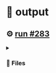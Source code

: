 # 📝  output 

## ⚙️ [run #283](https://github.com/jwenerd/ytm-dl/actions/runs/7760065496)

<details>

<summary>

### 📁 Files

</summary>

|                                                                       |lines|size|bytes |
|-----------------------------------------------------------------------|-----|----|------|
|[`output/history.csv` ](output/history.csv)                            |2038 |196K|199092|
|[`output/library_albums.csv` ](output/library_albums.csv)              |947  |68K |66189 |
|[`output/library_songs.csv` ](output/library_songs.csv)                |2996 |252K|257094|
|[`output/library_artists.csv` ](output/library_artists.csv)            |2107 |96K |95629 |
|[`output/liked_songs.csv` ](output/liked_songs.csv)                    |1461 |124K|126940|
|[`output/library_subscriptions.csv` ](output/library_subscriptions.csv)|69   |4.0K|2717  |

</details>